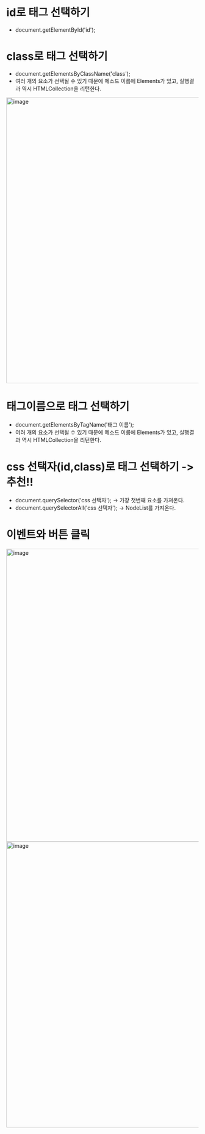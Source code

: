 # id로 태그 선택하기
* document.getElementById('id');

# class로 태그 선택하기
* document.getElementsByClassName('class');
* 여러 개의 요소가 선택될 수 있기 때문에 메소드 이름에 Elements가 있고, 실행결과 역시 HTMLCollection을 리턴한다.
<img width="749" alt="image" src="https://user-images.githubusercontent.com/88610333/181430044-38a4e69e-c7ad-44b2-ac83-7bf1583c1c90.png">

# 태그이름으로 태그 선택하기
* document.getElementsByTagName('태그 이름');
* 여러 개의 요소가 선택될 수 있기 때문에 메소드 이름에 Elements가 있고, 실행결과 역시 HTMLCollection을 리턴한다.

# css 선택자(id,class)로 태그 선택하기 -> 추천!!
* document.querySelector('css 선택자'); -> 가장 첫번째 요소를 가져온다.
* document.querySelectorAll('css 선택자'); -> NodeList를 가져온다.

# 이벤트와 버튼 클릭
<img width="768" alt="image" src="https://user-images.githubusercontent.com/88610333/181504766-5fc3f211-c271-4251-b6bc-e177e2691872.png">
<img width="749" alt="image" src="https://user-images.githubusercontent.com/88610333/181432950-0fcf5d64-d26f-4d15-bddf-cc6a0ec55bbf.png">


